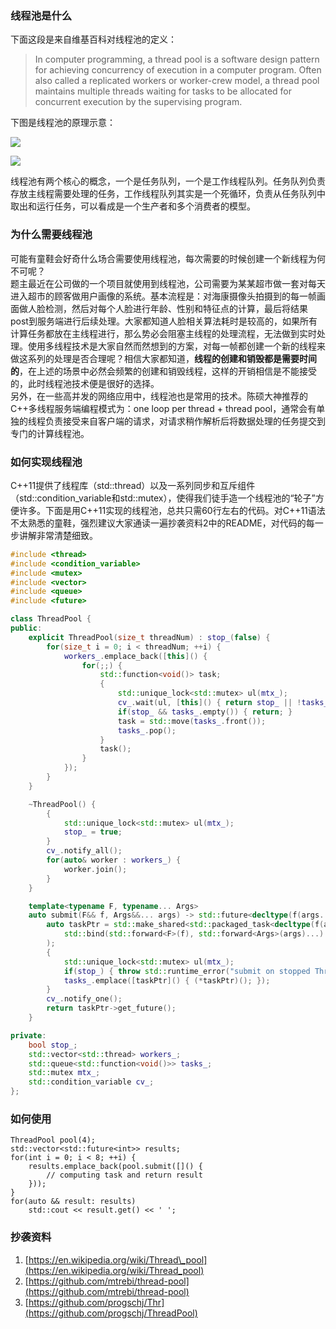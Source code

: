 ### 线程池是什么

下面这段是来自维基百科对线程池的定义：

> In computer programming, a thread pool is a software design pattern for achieving concurrency of execution in a computer program. Often also called a replicated workers or worker-crew model, a thread pool maintains multiple threads waiting for tasks to be allocated for concurrent execution by the supervising program.  

下图是线程池的原理示意：  

![](https://pic2.zhimg.com/v2-f9350f72ee96164cc85d8e09c4a3a0d9_b.jpg)

![](https://pic2.zhimg.com/80/v2-f9350f72ee96164cc85d8e09c4a3a0d9_720w.jpg)

  

线程池有两个核心的概念，一个是任务队列，一个是工作线程队列。任务队列负责存放主线程需要处理的任务，工作线程队列其实是一个死循环，负责从任务队列中取出和运行任务，可以看成是一个生产者和多个消费者的模型。

### 为什么需要线程池

可能有童鞋会好奇什么场合需要使用线程池，每次需要的时候创建一个新线程为何不可呢？  
题主最近在公司做的一个项目就使用到线程池，公司需要为某某超市做一套对每天进入超市的顾客做用户画像的系统。基本流程是：对海康摄像头拍摄到的每一帧画面做人脸检测，然后对每个人脸进行年龄、性别和特征点的计算，最后将结果post到服务端进行后续处理。大家都知道人脸相关算法耗时是较高的，如果所有计算任务都放在主线程进行，那么势必会阻塞主线程的处理流程，无法做到实时处理。使用多线程技术是大家自然而然想到的方案，对每一帧都创建一个新的线程来做这系列的处理是否合理呢？相信大家都知道，**线程的创建和销毁都是需要时间的**，在上述的场景中必然会频繁的创建和销毁线程，这样的开销相信是不能接受的，此时线程池技术便是很好的选择。  
另外，在一些高并发的网络应用中，线程池也是常用的技术。陈硕大神推荐的C++多线程服务端编程模式为：one loop per thread + thread pool，通常会有单独的线程负责接受来自客户端的请求，对请求稍作解析后将数据处理的任务提交到专门的计算线程池。

### 如何实现线程池

C++11提供了线程库（std::thread）以及一系列同步和互斥组件（std::condition\_variable和std::mutex），使得我们徒手造一个线程池的“轮子”方便许多。下面是用C++11实现的线程池，总共只需60行左右的代码。对C++11语法不太熟悉的童鞋，强烈建议大家通读一遍抄袭资料2中的README，对代码的每一步讲解非常清楚细致。

```cpp
#include <thread>
#include <condition_variable>
#include <mutex>
#include <vector>
#include <queue>
#include <future>

class ThreadPool {
public:
    explicit ThreadPool(size_t threadNum) : stop_(false) {
        for(size_t i = 0; i < threadNum; ++i) {
            workers_.emplace_back([this]() {
                for(;;) {
                    std::function<void()> task;
                    {
                        std::unique_lock<std::mutex> ul(mtx_);
                        cv_.wait(ul, [this]() { return stop_ || !tasks_.empty(); });
                        if(stop_ && tasks_.empty()) { return; }
                        task = std::move(tasks_.front());
                        tasks_.pop();
                    }
                    task();
                }
            });
        }
    }

    ~ThreadPool() {
        {
            std::unique_lock<std::mutex> ul(mtx_);
            stop_ = true;
        }
        cv_.notify_all();
        for(auto& worker : workers_) {
            worker.join();
        }
    }

    template<typename F, typename... Args>
    auto submit(F&& f, Args&&... args) -> std::future<decltype(f(args...))> {
        auto taskPtr = std::make_shared<std::packaged_task<decltype(f(args...))()>>(
            std::bind(std::forward<F>(f), std::forward<Args>(args)...)
        );
        {
            std::unique_lock<std::mutex> ul(mtx_);
            if(stop_) { throw std::runtime_error("submit on stopped ThreadPool"); }
            tasks_.emplace([taskPtr]() { (*taskPtr)(); });
        }
        cv_.notify_one();
        return taskPtr->get_future();
    }

private:
    bool stop_;
    std::vector<std::thread> workers_;
    std::queue<std::function<void()>> tasks_;
    std::mutex mtx_;
    std::condition_variable cv_;
};
```

### 如何使用

```text
ThreadPool pool(4);
std::vector<std::future<int>> results;
for(int i = 0; i < 8; ++i) {
    results.emplace_back(pool.submit([]() {
        // computing task and return result
    }));
}
for(auto && result: results)
    std::cout << result.get() << ' ';
```

### 抄袭资料

1.  [https://en.wikipedia.org/wiki/Thread\_pool](https://en.wikipedia.org/wiki/Thread_pool)
2.  [https://github.com/mtrebi/thread-pool](https://github.com/mtrebi/thread-pool)
3.  [https://github.com/progschj/Thr](https://github.com/progschj/ThreadPool)